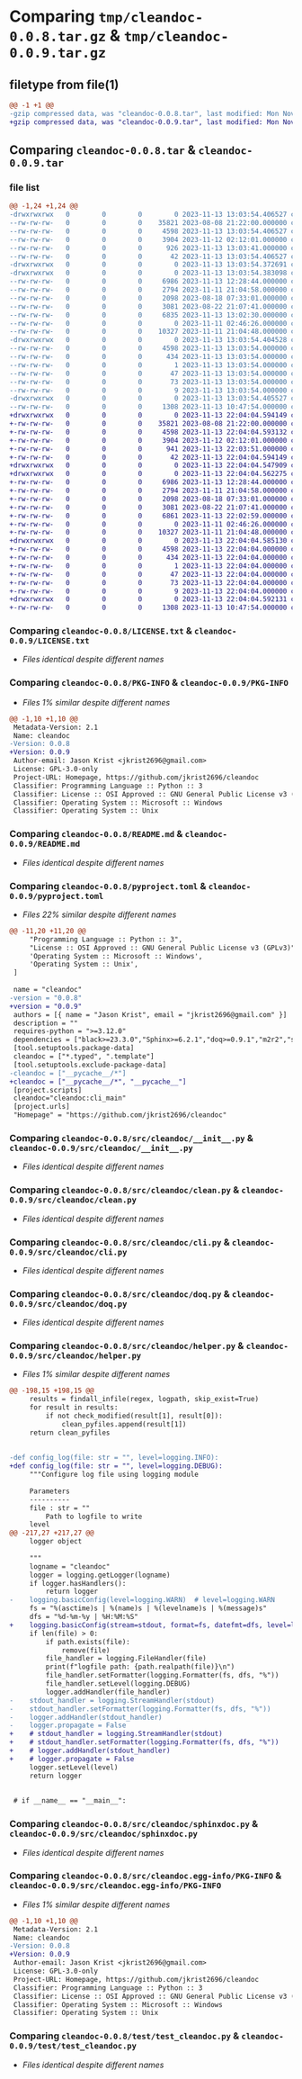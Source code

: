 # Comparing `tmp/cleandoc-0.0.8.tar.gz` & `tmp/cleandoc-0.0.9.tar.gz`

## filetype from file(1)

```diff
@@ -1 +1 @@
-gzip compressed data, was "cleandoc-0.0.8.tar", last modified: Mon Nov 13 13:03:54 2023, max compression
+gzip compressed data, was "cleandoc-0.0.9.tar", last modified: Mon Nov 13 22:04:04 2023, max compression
```

## Comparing `cleandoc-0.0.8.tar` & `cleandoc-0.0.9.tar`

### file list

```diff
@@ -1,24 +1,24 @@
-drwxrwxrwx   0        0        0        0 2023-11-13 13:03:54.406527 cleandoc-0.0.8/
--rw-rw-rw-   0        0        0    35821 2023-08-08 21:22:00.000000 cleandoc-0.0.8/LICENSE.txt
--rw-rw-rw-   0        0        0     4598 2023-11-13 13:03:54.406527 cleandoc-0.0.8/PKG-INFO
--rw-rw-rw-   0        0        0     3904 2023-11-12 02:12:01.000000 cleandoc-0.0.8/README.md
--rw-rw-rw-   0        0        0      926 2023-11-13 13:03:41.000000 cleandoc-0.0.8/pyproject.toml
--rw-rw-rw-   0        0        0       42 2023-11-13 13:03:54.406527 cleandoc-0.0.8/setup.cfg
-drwxrwxrwx   0        0        0        0 2023-11-13 13:03:54.372691 cleandoc-0.0.8/src/
-drwxrwxrwx   0        0        0        0 2023-11-13 13:03:54.383098 cleandoc-0.0.8/src/cleandoc/
--rw-rw-rw-   0        0        0     6986 2023-11-13 12:28:44.000000 cleandoc-0.0.8/src/cleandoc/__init__.py
--rw-rw-rw-   0        0        0     2794 2023-11-11 21:04:58.000000 cleandoc-0.0.8/src/cleandoc/clean.py
--rw-rw-rw-   0        0        0     2098 2023-08-18 07:33:01.000000 cleandoc-0.0.8/src/cleandoc/cli.py
--rw-rw-rw-   0        0        0     3081 2023-08-22 21:07:41.000000 cleandoc-0.0.8/src/cleandoc/doq.py
--rw-rw-rw-   0        0        0     6835 2023-11-13 13:02:30.000000 cleandoc-0.0.8/src/cleandoc/helper.py
--rw-rw-rw-   0        0        0        0 2023-11-11 02:46:26.000000 cleandoc-0.0.8/src/cleandoc/py.typed
--rw-rw-rw-   0        0        0    10327 2023-11-11 21:04:48.000000 cleandoc-0.0.8/src/cleandoc/sphinxdoc.py
-drwxrwxrwx   0        0        0        0 2023-11-13 13:03:54.404528 cleandoc-0.0.8/src/cleandoc.egg-info/
--rw-rw-rw-   0        0        0     4598 2023-11-13 13:03:54.000000 cleandoc-0.0.8/src/cleandoc.egg-info/PKG-INFO
--rw-rw-rw-   0        0        0      434 2023-11-13 13:03:54.000000 cleandoc-0.0.8/src/cleandoc.egg-info/SOURCES.txt
--rw-rw-rw-   0        0        0        1 2023-11-13 13:03:54.000000 cleandoc-0.0.8/src/cleandoc.egg-info/dependency_links.txt
--rw-rw-rw-   0        0        0       47 2023-11-13 13:03:54.000000 cleandoc-0.0.8/src/cleandoc.egg-info/entry_points.txt
--rw-rw-rw-   0        0        0       73 2023-11-13 13:03:54.000000 cleandoc-0.0.8/src/cleandoc.egg-info/requires.txt
--rw-rw-rw-   0        0        0        9 2023-11-13 13:03:54.000000 cleandoc-0.0.8/src/cleandoc.egg-info/top_level.txt
-drwxrwxrwx   0        0        0        0 2023-11-13 13:03:54.405527 cleandoc-0.0.8/test/
--rw-rw-rw-   0        0        0     1308 2023-11-13 10:47:54.000000 cleandoc-0.0.8/test/test_cleandoc.py
+drwxrwxrwx   0        0        0        0 2023-11-13 22:04:04.594149 cleandoc-0.0.9/
+-rw-rw-rw-   0        0        0    35821 2023-08-08 21:22:00.000000 cleandoc-0.0.9/LICENSE.txt
+-rw-rw-rw-   0        0        0     4598 2023-11-13 22:04:04.593132 cleandoc-0.0.9/PKG-INFO
+-rw-rw-rw-   0        0        0     3904 2023-11-12 02:12:01.000000 cleandoc-0.0.9/README.md
+-rw-rw-rw-   0        0        0      941 2023-11-13 22:03:51.000000 cleandoc-0.0.9/pyproject.toml
+-rw-rw-rw-   0        0        0       42 2023-11-13 22:04:04.594149 cleandoc-0.0.9/setup.cfg
+drwxrwxrwx   0        0        0        0 2023-11-13 22:04:04.547909 cleandoc-0.0.9/src/
+drwxrwxrwx   0        0        0        0 2023-11-13 22:04:04.562275 cleandoc-0.0.9/src/cleandoc/
+-rw-rw-rw-   0        0        0     6986 2023-11-13 12:28:44.000000 cleandoc-0.0.9/src/cleandoc/__init__.py
+-rw-rw-rw-   0        0        0     2794 2023-11-11 21:04:58.000000 cleandoc-0.0.9/src/cleandoc/clean.py
+-rw-rw-rw-   0        0        0     2098 2023-08-18 07:33:01.000000 cleandoc-0.0.9/src/cleandoc/cli.py
+-rw-rw-rw-   0        0        0     3081 2023-08-22 21:07:41.000000 cleandoc-0.0.9/src/cleandoc/doq.py
+-rw-rw-rw-   0        0        0     6861 2023-11-13 22:02:59.000000 cleandoc-0.0.9/src/cleandoc/helper.py
+-rw-rw-rw-   0        0        0        0 2023-11-11 02:46:26.000000 cleandoc-0.0.9/src/cleandoc/py.typed
+-rw-rw-rw-   0        0        0    10327 2023-11-11 21:04:48.000000 cleandoc-0.0.9/src/cleandoc/sphinxdoc.py
+drwxrwxrwx   0        0        0        0 2023-11-13 22:04:04.585130 cleandoc-0.0.9/src/cleandoc.egg-info/
+-rw-rw-rw-   0        0        0     4598 2023-11-13 22:04:04.000000 cleandoc-0.0.9/src/cleandoc.egg-info/PKG-INFO
+-rw-rw-rw-   0        0        0      434 2023-11-13 22:04:04.000000 cleandoc-0.0.9/src/cleandoc.egg-info/SOURCES.txt
+-rw-rw-rw-   0        0        0        1 2023-11-13 22:04:04.000000 cleandoc-0.0.9/src/cleandoc.egg-info/dependency_links.txt
+-rw-rw-rw-   0        0        0       47 2023-11-13 22:04:04.000000 cleandoc-0.0.9/src/cleandoc.egg-info/entry_points.txt
+-rw-rw-rw-   0        0        0       73 2023-11-13 22:04:04.000000 cleandoc-0.0.9/src/cleandoc.egg-info/requires.txt
+-rw-rw-rw-   0        0        0        9 2023-11-13 22:04:04.000000 cleandoc-0.0.9/src/cleandoc.egg-info/top_level.txt
+drwxrwxrwx   0        0        0        0 2023-11-13 22:04:04.592131 cleandoc-0.0.9/test/
+-rw-rw-rw-   0        0        0     1308 2023-11-13 10:47:54.000000 cleandoc-0.0.9/test/test_cleandoc.py
```

### Comparing `cleandoc-0.0.8/LICENSE.txt` & `cleandoc-0.0.9/LICENSE.txt`

 * *Files identical despite different names*

### Comparing `cleandoc-0.0.8/PKG-INFO` & `cleandoc-0.0.9/PKG-INFO`

 * *Files 1% similar despite different names*

```diff
@@ -1,10 +1,10 @@
 Metadata-Version: 2.1
 Name: cleandoc
-Version: 0.0.8
+Version: 0.0.9
 Author-email: Jason Krist <jkrist2696@gmail.com>
 License: GPL-3.0-only
 Project-URL: Homepage, https://github.com/jkrist2696/cleandoc
 Classifier: Programming Language :: Python :: 3
 Classifier: License :: OSI Approved :: GNU General Public License v3 (GPLv3)
 Classifier: Operating System :: Microsoft :: Windows
 Classifier: Operating System :: Unix
```

### Comparing `cleandoc-0.0.8/README.md` & `cleandoc-0.0.9/README.md`

 * *Files identical despite different names*

### Comparing `cleandoc-0.0.8/pyproject.toml` & `cleandoc-0.0.9/pyproject.toml`

 * *Files 22% similar despite different names*

```diff
@@ -11,20 +11,20 @@
     "Programming Language :: Python :: 3",
     "License :: OSI Approved :: GNU General Public License v3 (GPLv3)",
     'Operating System :: Microsoft :: Windows',
     'Operating System :: Unix',
 ]
 
 name = "cleandoc"
-version = "0.0.8"
+version = "0.0.9"
 authors = [{ name = "Jason Krist", email = "jkrist2696@gmail.com" }]
 description = ""
 requires-python = ">=3.12.0"
 dependencies = ["black>=23.3.0","Sphinx>=6.2.1","doq>=0.9.1","m2r2","sphinx_rtd_theme","pylint","mypy"]
 [tool.setuptools.package-data]
 cleandoc = ["*.typed", ".template"]
 [tool.setuptools.exclude-package-data]
-cleandoc = ["__pycache__/*"]
+cleandoc = ["__pycache__/*", "__pycache__"]
 [project.scripts]
 cleandoc="cleandoc:cli_main"
 [project.urls]
 "Homepage" = "https://github.com/jkrist2696/cleandoc"
```

### Comparing `cleandoc-0.0.8/src/cleandoc/__init__.py` & `cleandoc-0.0.9/src/cleandoc/__init__.py`

 * *Files identical despite different names*

### Comparing `cleandoc-0.0.8/src/cleandoc/clean.py` & `cleandoc-0.0.9/src/cleandoc/clean.py`

 * *Files identical despite different names*

### Comparing `cleandoc-0.0.8/src/cleandoc/cli.py` & `cleandoc-0.0.9/src/cleandoc/cli.py`

 * *Files identical despite different names*

### Comparing `cleandoc-0.0.8/src/cleandoc/doq.py` & `cleandoc-0.0.9/src/cleandoc/doq.py`

 * *Files identical despite different names*

### Comparing `cleandoc-0.0.8/src/cleandoc/helper.py` & `cleandoc-0.0.9/src/cleandoc/helper.py`

 * *Files 1% similar despite different names*

```diff
@@ -198,15 +198,15 @@
     results = findall_infile(regex, logpath, skip_exist=True)
     for result in results:
         if not check_modified(result[1], result[0]):
             clean_pyfiles.append(result[1])
     return clean_pyfiles
 
 
-def config_log(file: str = "", level=logging.INFO):
+def config_log(file: str = "", level=logging.DEBUG):
     """Configure log file using logging module
 
     Parameters
     ----------
     file : str = ""
         Path to logfile to write
     level
@@ -217,27 +217,27 @@
     logger object
 
     """
     logname = "cleandoc"
     logger = logging.getLogger(logname)
     if logger.hasHandlers():
         return logger
-    logging.basicConfig(level=logging.WARN)  # level=logging.WARN
     fs = "%(asctime)s | %(name)s | %(levelname)s | %(message)s"
     dfs = "%d-%m-%y | %H:%M:%S"
+    logging.basicConfig(stream=stdout, format=fs, datefmt=dfs, level=logging.INFO)
     if len(file) > 0:
         if path.exists(file):
             remove(file)
         file_handler = logging.FileHandler(file)
         print(f"logfile path: {path.realpath(file)}\n")
         file_handler.setFormatter(logging.Formatter(fs, dfs, "%"))
         file_handler.setLevel(logging.DEBUG)
         logger.addHandler(file_handler)
-    stdout_handler = logging.StreamHandler(stdout)
-    stdout_handler.setFormatter(logging.Formatter(fs, dfs, "%"))
-    logger.addHandler(stdout_handler)
-    logger.propagate = False
+    # stdout_handler = logging.StreamHandler(stdout)
+    # stdout_handler.setFormatter(logging.Formatter(fs, dfs, "%"))
+    # logger.addHandler(stdout_handler)
+    # logger.propagate = False
     logger.setLevel(level)
     return logger
 
 
 # if __name__ == "__main__":
```

### Comparing `cleandoc-0.0.8/src/cleandoc/sphinxdoc.py` & `cleandoc-0.0.9/src/cleandoc/sphinxdoc.py`

 * *Files identical despite different names*

### Comparing `cleandoc-0.0.8/src/cleandoc.egg-info/PKG-INFO` & `cleandoc-0.0.9/src/cleandoc.egg-info/PKG-INFO`

 * *Files 1% similar despite different names*

```diff
@@ -1,10 +1,10 @@
 Metadata-Version: 2.1
 Name: cleandoc
-Version: 0.0.8
+Version: 0.0.9
 Author-email: Jason Krist <jkrist2696@gmail.com>
 License: GPL-3.0-only
 Project-URL: Homepage, https://github.com/jkrist2696/cleandoc
 Classifier: Programming Language :: Python :: 3
 Classifier: License :: OSI Approved :: GNU General Public License v3 (GPLv3)
 Classifier: Operating System :: Microsoft :: Windows
 Classifier: Operating System :: Unix
```

### Comparing `cleandoc-0.0.8/test/test_cleandoc.py` & `cleandoc-0.0.9/test/test_cleandoc.py`

 * *Files identical despite different names*

